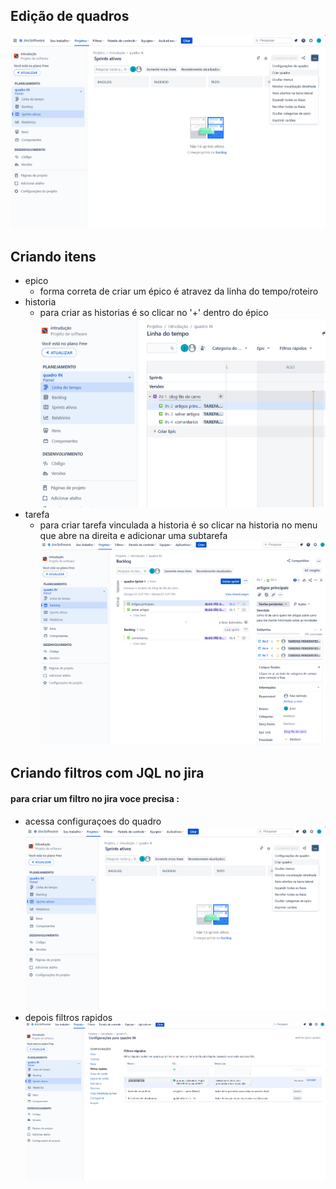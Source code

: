 ## Edição de quadros
![Alt text](imagens/image.png)
## Criando itens
- epico
    - forma correta de criar um épico é atravez da linha do tempo/roteiro 
- historia
    - para criar as historias é so clicar no '+' dentro do épico
![Alt text](imagens/image-1.png)
- tarefa
    - para criar tarefa vinculada a historia é so clicar na historia no menu que abre na direita e adicionar uma subtarefa
![Alt text](imagens/image-2.png)
## Criando filtros com JQL no jira
#### para criar um filtro no jira voce precisa : 
- acessa configuraçoes do quadro
![Alt text](imagens/image.png)
- depois filtros rapidos
![Alt text](imagens/image-5.png)

